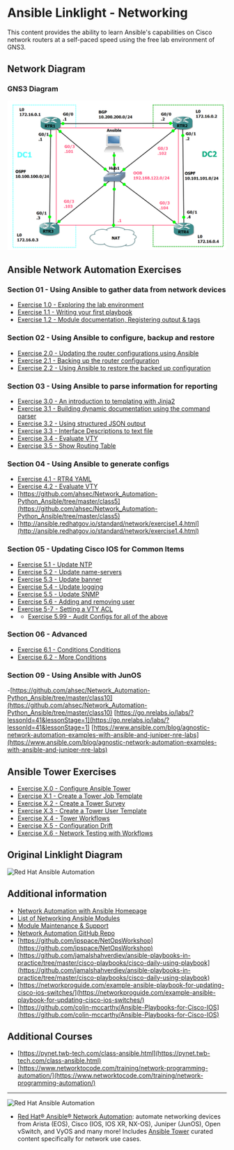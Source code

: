 # Ansible Linklight - Networking

This content provides the ability to learn Ansible's capabilities on Cisco network routers at a self-paced speed using the free lab environment of GNS3.

## Network Diagram
### GNS3 Diagram
![Red Hat Network Diagram for GNS3](../../images/NetworkDiagram-GNS3.png)

## Ansible Network Automation Exercises

### Section 01 - Using Ansible to gather data from network devices
- [Exercise 1.0 - Exploring the lab environment](./exercises/1-0-explore)
- [Exercise 1.1 - Writing your first playbook](./exercises/1-1-first-playbook)
- [Exercise 1.2 - Module documentation, Registering output & tags](./exercises/1-2-playbook-basics)

### Section 02 - Using Ansible to configure, backup and restore
- [Exercise 2.0 - Updating the router configurations using Ansible](./exercises/2-0-config)
- [Exercise 2.1 - Backing up the router configuration](./exercises/2-1-backup/)
- [Exercise 2.2 - Using Ansible to restore the backed up configuration](./exercises/2-2-restore)

### Section 03 - Using Ansible to parse information for reporting
- [Exercise 3.0 - An introduction to templating with Jinja2](./exercises/3-0-templates)
- [Exercise 3.1 - Building dynamic documentation using the command parser](./exercises/3-1-parser/)
- [Exercise 3.2 - Using structured JSON output](./exercises/3-2-json/)
- [Exercise 3.3 - Interface Descriptions to text file](https://github.com/colin-mccarthy/ansible-playbooks-for-cisco-ios/blob/master/register_2_text.yml)
- [Exercise 3.4 - Evaluate VTY](https://github.com/colin-mccarthy/ansible-playbooks-for-cisco-ios/blob/master/gather_vty.yml)
- [Exercise 3.5 - Show Routing Table](https://www.reddit.com/r/networking/comments/6ljtpo/bossing_cisco_around_with_ansible/)
### Section 04 - Using Ansible to generate configs
- [Exercise 4.1 - RTR4 YAML](https://github.com/ipspace/ansible-exercises/tree/master/Jinja2/refactor-data-model)
- [Exercise 4.2 - Evaluate VTY](https://github.com/ahsec/Network_Automation-Python_Ansible/tree/master/class6)
- [https://github.com/ahsec/Network_Automation-Python_Ansible/tree/master/class5](https://github.com/ahsec/Network_Automation-Python_Ansible/tree/master/class5)
- [http://ansible.redhatgov.io/standard/network/exercise1.4.html](http://ansible.redhatgov.io/standard/network/exercise1.4.html)
### Section 05 - Updating Cisco IOS for Common Items
- [Exercise 5.1 - Update NTP](https://github.com/ahsec/Network_Automation-Python_Ansible/tree/master/class6)
- [Exercise 5.2 - Update name-servers](https://github.com/colin-mccarthy/ansible-playbooks-for-cisco-ios/blob/master/intent_dns.yml)
- [Exercise 5.3 - Update banner](https://github.com/colin-mccarthy/ansible-playbooks-for-cisco-ios/blob/master/config_banner.yml)
- [Exercise 5.4 - Update logging](https://github.com/colin-mccarthy/ansible-playbooks-for-cisco-ios/blob/master/intent_logging.yml)
- [Exercise 5.5 - Update SNMP](https://github.com/colin-mccarthy/ansible-playbooks-for-cisco-ios/blob/master/intent_snmp.yml)
- [Exercise 5.6 -  Adding and removing user](https://github.com/colin-mccarthy/ansible-playbooks-for-cisco-ios/blob/master/remove_user.yml)
- [Exercise 5-7 - Setting a VTY ACL](https://www.reddit.com/r/networking/comments/6ljtpo/bossing_cisco_around_with_ansible/)
- - [Exercise 5.99 - Audit Configs for all of the above](https://github.com/colin-mccarthy/ansible-playbooks-for-cisco-ios/blob/master/audit_configs/audit.yml)
### Section 06 - Advanced
- [Exercise 6.1 - Conditions Conditions](https://www.reddit.com/r/networking/comments/6ljtpo/bossing_cisco_around_with_ansible/)
- [Exercise 6.2 - More Conditions](https://www.linuxtechi.com/use-when-conditions-in-ansible-playbook/)


### Section 09 - Using Ansible with JunOS
-[https://github.com/ahsec/Network_Automation-Python_Ansible/tree/master/class10](https://github.com/ahsec/Network_Automation-Python_Ansible/tree/master/class10)
[https://go.nrelabs.io/labs/?lessonId=41&lessonStage=1](https://go.nrelabs.io/labs/?lessonId=41&lessonStage=1)
[https://www.ansible.com/blog/agnostic-network-automation-examples-with-ansible-and-juniper-nre-labs](https://www.ansible.com/blog/agnostic-network-automation-examples-with-ansible-and-juniper-nre-labs)

## Ansible Tower Exercises

- [Exercise X.0 - Configure Ansible Tower](./exercises/4-0-tower-setup)
- [Exercise X.1 - Create a Tower Job Template ](./exercises/4-1-tower-job-template)
- [Exercise X.2 - Create a Tower Survey ](./exercises/4-2-tower-survey)
- [Exercise X.3 - Create a Tower User Template ](./exercises/4-3-tower-user-template)
- [Exercise X.4 - Tower Workflows ](./exercises/4-4-tower-workflow)
- [Exercise X.5 - Configuration Drift ](./exercises/4-5-config-drift)
- [Exercise X.6 - Network Testing with Workflows ](./exercises/4-6-more-workflows)

## Original Linklight Diagram
![Red Hat Ansible Automation](../../images/network_diagram.png)

## Additional information
 - [Network Automation with Ansible Homepage](https://www.ansible.com/network-automation)
 - [List of Networking Ansible Modules](http://docs.ansible.com/ansible/latest/list_of_network_modules.html)
 - [Module Maintenance & Support](http://docs.ansible.com/ansible/latest/modules_support.html)
 - [Network Automation GitHub Repo](https://github.com/network-automation)
 - [https://github.com/ipspace/NetOpsWorkshop](https://github.com/ipspace/NetOpsWorkshop)
 - [https://github.com/jamalshahverdiev/ansible-playbooks-in-practice/tree/master/cisco-playbooks/cisco-daily-using-playbook](https://github.com/jamalshahverdiev/ansible-playbooks-in-practice/tree/master/cisco-playbooks/cisco-daily-using-playbook)
 - [https://networkproguide.com/example-ansible-playbook-for-updating-cisco-ios-switches/](https://networkproguide.com/example-ansible-playbook-for-updating-cisco-ios-switches/)
 - [https://github.com/colin-mccarthy/Ansible-Playbooks-for-Cisco-IOS](https://github.com/colin-mccarthy/Ansible-Playbooks-for-Cisco-IOS)
## Additional Courses 
- [https://pynet.twb-tech.com/class-ansible.html](https://pynet.twb-tech.com/class-ansible.html)
- [https://www.networktocode.com/training/network-programming-automation/](https://www.networktocode.com/training/network-programming-automation/)
---
![Red Hat Ansible Automation](../../images/networkautomation.png)

- [Red Hat® Ansible® Network Automation](https://www.ansible.com/networking): automate networking devices from Arista (EOS), Cisco (IOS, IOS XR, NX-OS), Juniper (JunOS), Open vSwitch, and VyOS and many more! Includes [Ansible Tower](https://www.ansible.com/tower) curated content specifically for network use cases.
<!--stackedit_data:
eyJoaXN0b3J5IjpbLTE4Njc2MzUzNjQsLTIyNzM4OTY0OCwxNz
Q3NzgzNDYxLDIwNjE4OTQwNTYsLTE3MjA0NjU3MjYsNjQzMjA0
Nzg4LC0xODI1NzMyMDg4LC0yMTM3NDA2NTA4LDEyNjk1NTk1Mj
YsLTk3Njg5NjU3MiwtMTUyOTA1NTQyNywtMTYxMzQ4MjMxN119

-->